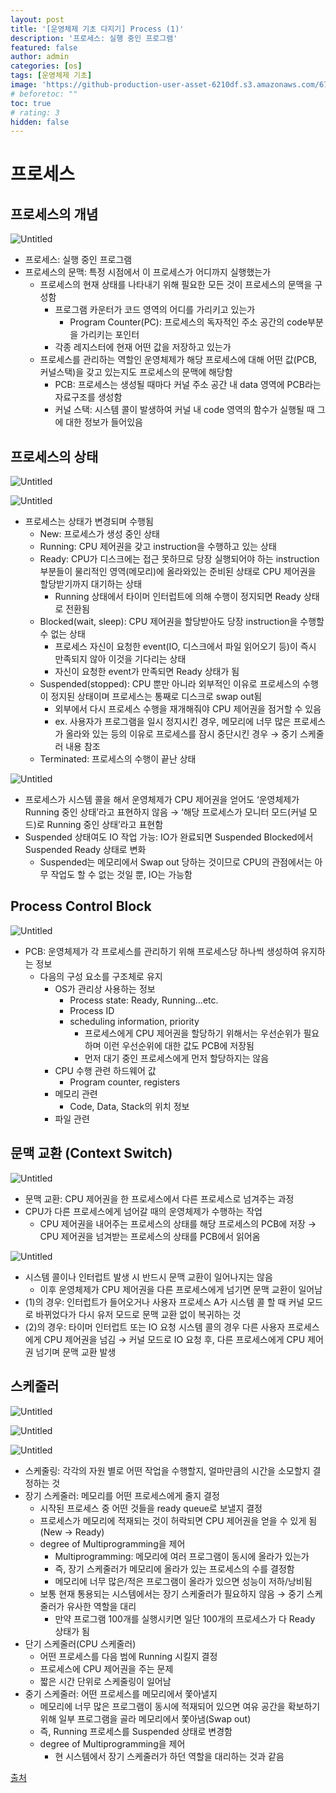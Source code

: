 ```yaml
---
layout: post
title: '[운영체제 기초 다지기] Process (1)'
description: '프로세스: 실행 중인 프로그램'
featured: false
author: admin
categories: [os]
tags: [운영체제 기초]
image: 'https://github-production-user-asset-6210df.s3.amazonaws.com/67324487/238342448-39bd7a89-6c5d-4b28-9492-5375d25ad0f2.png'
# beforetoc: ""
toc: true
# rating: 3
hidden: false
---
```


# 프로세스

## 프로세스의 개념

![Untitled](https://github.com/nvrtmd/nvrtmd/assets/67324487/4cc65c83-61b1-46f6-b634-b0c4870a45b8)

- 프로세스: 실행 중인 프로그램
- 프로세스의 문맥: 특정 시점에서 이 프로세스가 어디까지 실행했는가
  - 프로세스의 현재 상태를 나타내기 위해 필요한 모든 것이 프로세스의 문맥을 구성함
    - 프로그램 카운터가 코드 영역의 어디를 가리키고 있는가
      - Program Counter(PC): 프로세스의 독자적인 주소 공간의 code부분을 가리키는 포인터
    - 각종 레지스터에 현재 어떤 값을 저장하고 있는가
  - 프로세스를 관리하는 역할인 운영체제가 해당 프로세스에 대해 어떤 값(PCB, 커널스택)을 갖고 있는지도 프로세스의 문맥에 해당함
    - PCB: 프로세스는 생성될 때마다 커널 주소 공간 내 data 영역에 PCB라는 자료구조를 생성함
    - 커널 스택: 시스템 콜이 발생하여 커널 내 code 영역의 함수가 실행될 때 그에 대한 정보가 들어있음

## 프로세스의 상태

![Untitled](https://github.com/nvrtmd/nvrtmd/assets/67324487/370701f9-1f9d-43a8-9c46-99dfe1284803)

![Untitled](https://github.com/nvrtmd/nvrtmd/assets/67324487/5028a7f9-3b30-4d1a-a1a5-29ba30200c7f)

- 프로세스는 상태가 변경되며 수행됨
  - New: 프로세스가 생성 중인 상태
  - Running: CPU 제어권을 갖고 instruction을 수행하고 있는 상태
  - Ready: CPU가 디스크에는 접근 못하므로 당장 실행되어야 하는 instruction 부분들이 물리적인 영역(메모리)에 올라와있는 준비된 상태로 CPU 제어권을 할당받기까지 대기하는 상태
    - Running 상태에서 타이머 인터럽트에 의해 수행이 정지되면 Ready 상태로 전환됨
  - Blocked(wait, sleep): CPU 제어권을 할당받아도 당장 instruction을 수행할 수 없는 상태
    - 프로세스 자신이 요청한 event(IO, 디스크에서 파일 읽어오기 등)이 즉시 만족되지 않아 이것을 기다리는 상태
    - 자신이 요청한 event가 만족되면 Ready 상태가 됨
  - Suspended(stopped): CPU 뿐만 아니라 외부적인 이유로 프로세스의 수행이 정지된 상태이며 프로세스는 통째로 디스크로 swap out됨
    - 외부에서 다시 프로세스 수행을 재개해줘야 CPU 제어권을 점거할 수 있음
    - ex. 사용자가 프로그램을 일시 정지시킨 경우, 메모리에 너무 많은 프로세스가 올라와 있는 등의 이유로 프로세스를 잠시 중단시킨 경우 → 중기 스케줄러 내용 참조
  - Terminated: 프로세스의 수행이 끝난 상태

![Untitled](https://github.com/nvrtmd/nvrtmd/assets/67324487/277b1df1-0e76-4328-a614-efbdf5c9a503)

- 프로세스가 시스템 콜을 해서 운영체제가 CPU 제어권을 얻어도 ‘운영체제가 Running 중인 상태’라고 표현하지 않음 → ‘해당 프로세스가 모니터 모드(커널 모드)로 Running 중인 상태’라고 표현함
- Suspended 상태여도 IO 작업 가능: IO가 완료되면 Suspended Blocked에서 Suspended Ready 상태로 변화
  - Suspended는 메모리에서 Swap out 당하는 것이므로 CPU의 관점에서는 아무 작업도 할 수 없는 것일 뿐, IO는 가능함

## Process Control Block

![Untitled](https://github.com/nvrtmd/nvrtmd/assets/67324487/a1f75fe9-aa55-4d47-a374-30f383a6990d)

- PCB: 운영체제가 각 프로세스를 관리하기 위해 프로세스당 하나씩 생성하여 유지하는 정보
  - 다음의 구성 요소를 구조체로 유지
    - OS가 관리상 사용하는 정보
      - Process state: Ready, Running…etc.
      - Process ID
      - scheduling information, priority
        - 프로세스에게 CPU 제어권을 할당하기 위해서는 우선순위가 필요하며 이런 우선순위에 대한 값도 PCB에 저장됨
        - 먼저 대기 중인 프로세스에게 먼저 할당하지는 않음
    - CPU 수행 관련 하드웨어 값
      - Program counter, registers
    - 메모리 관련
      - Code, Data, Stack의 위치 정보
    - 파일 관련

## 문맥 교환 (Context Switch)

![Untitled](https://github.com/nvrtmd/nvrtmd/assets/67324487/694f6669-77a5-448f-9c07-10fa3685a665)

- 문맥 교환: CPU 제어권을 한 프로세스에서 다른 프로세스로 넘겨주는 과정
- CPU가 다른 프로세스에게 넘어갈 때의 운영체제가 수행하는 작업
  - CPU 제어권을 내어주는 프로세스의 상태를 해당 프로세스의 PCB에 저장 → CPU 제어권을 넘겨받는 프로세스의 상태를 PCB에서 읽어옴

![Untitled](https://github.com/nvrtmd/nvrtmd/assets/67324487/711adc05-e8e6-4338-a5a3-f5004c4a9a47)

- 시스템 콜이나 인터럽트 발생 시 반드시 문맥 교환이 일어나지는 않음
  - 이후 운영체제가 CPU 제어권을 다른 프로세스에게 넘기면 문맥 교환이 일어남
- (1)의 경우: 인터럽트가 들어오거나 사용자 프로세스 A가 시스템 콜 할 때 커널 모드로 바뀌었다가 다시 유저 모드로 문맥 교환 없이 복귀하는 것
- (2)의 경우: 타이머 인터럽트 또는 IO 요청 시스템 콜의 경우 다른 사용자 프로세스에게 CPU 제어권을 넘김 → 커널 모드로 IO 요청 후, 다른 프로세스에게 CPU 제어권 넘기며 문맥 교환 발생

## 스케줄러

![Untitled](https://github.com/nvrtmd/nvrtmd/assets/67324487/3c16dc0a-1938-4b7c-99f7-c9be302031bb)

![Untitled](https://github.com/nvrtmd/nvrtmd/assets/67324487/abd3c5cd-53ae-4361-a7ce-d39b051e0915)

![Untitled](https://github.com/nvrtmd/nvrtmd/assets/67324487/b4023e20-53c2-4632-ae61-0e40683ed8c2)

- 스케줄링: 각각의 자원 별로 어떤 작업을 수행할지, 얼마만큼의 시간을 소모할지 결정하는 것
- 장기 스케줄러: 메모리를 어떤 프로세스에게 줄지 결정
  - 시작된 프로세스 중 어떤 것들을 ready queue로 보낼지 결정
  - 프로세스가 메모리에 적재되는 것이 허락되면 CPU 제어권을 얻을 수 있게 됨(New → Ready)
  - degree of Multiprogramming을 제어
    - Multiprogramming: 메모리에 여러 프로그램이 동시에 올라가 있는가
    - 즉, 장기 스케줄러가 메모리에 올라가 있는 프로세스의 수를 결정함
    - 메모리에 너무 많은/적은 프로그램이 올라가 있으면 성능이 저하/낭비됨
  - 보통 현재 통용되는 시스템에서는 장기 스케줄러가 필요하지 않음 → 중기 스케줄러가 유사한 역할을 대리
    - 만약 프로그램 100개를 실행시키면 일단 100개의 프로세스가 다 Ready 상태가 됨
- 단기 스케줄러(CPU 스케줄러)
  - 어떤 프로세스를 다음 범에 Running 시킬지 결정
  - 프로세스에 CPU 제어권을 주는 문제
  - 짧은 시간 단위로 스케줄링이 일어남
- 중기 스케줄러: 어떤 프로세스를 메모리에서 쫓아낼지
  - 메모리에 너무 많은 프로그램이 동시에 적재되어 있으면 여유 공간을 확보하기 위해 일부 프로그램을 골라 메모리에서 쫓아냄(Swap out)
  - 즉, Running 프로세스를 Suspended 상태로 변경함
  - degree of Multiprogramming을 제어
    - 현 시스템에서 장기 스케줄러가 하던 역할을 대리하는 것과 같음

[출처](http://www.kocw.net/home/search/kemView.do?kemId=1046323&ar=pop)
